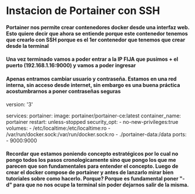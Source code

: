 # Instacion de Portainer con SSH

#### Portainer nos permite crear contenedores docker desde una interfaz web. Esto quiere decir que ahora se entiende porque este contenedor tenemos que crearlo con SSH porque es el 1er contenedor que tenemos que crear desde la terminal

#### Una vez terminado vamos a poder entrar a la IP FIJA que pusimos + el puerto (192.168.1.16:9000) y vamos a poder ingresar

#### Apenas entramos cambiar usuario y contraseña. Estamos en una red interna, sin acceso desde internet, sin embargo es una buena práctica acostumbrarnos a poner contraseñas seguras 

version: '3'

services:
  portainer:
    image: portainer/portainer-ce:latest
    container_name: portainer
    restart: unless-stopped
    security_opt:
      - no-new-privileges:true
    volumes:
      - /etc/localtime:/etc/localtime:ro
      - /var/run/docker.sock:/var/run/docker.sock:ro
      - ./portainer-data:/data
    ports:
      - 9000:9000


#### Recordar que estamos poniendo concepto estratégicos por lo cual no pongo todos los pasos cronologicamente sino que pongo los que me parecen que son fundamentales para entender el concepto. Luego de crear el docker compose de portainer y antes de lanzarlo mirar bien tutoriales sobre como hacerlo. Porque? Porque es fundamental poner "-d" para que no nos ocupe la terminal sin poder dejarnos salir de la misma.
